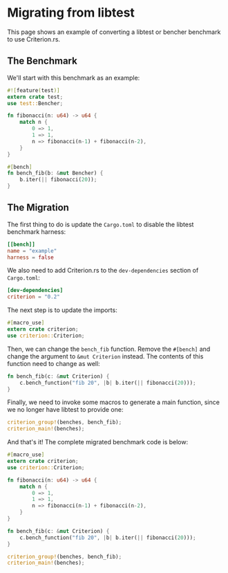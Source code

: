 # Migrating from libtest

This page shows an example of converting a libtest or bencher benchmark to use
Criterion.rs.

## The Benchmark

We'll start with this benchmark as an example:

```rust
#![feature(test)]
extern crate test;
use test::Bencher;

fn fibonacci(n: u64) -> u64 {
    match n {
        0 => 1,
        1 => 1,
        n => fibonacci(n-1) + fibonacci(n-2),
    }
}

#[bench]
fn bench_fib(b: &mut Bencher) {
    b.iter(|| fibonacci(20));
}
```

## The Migration

The first thing to do is update the `Cargo.toml` to disable the libtest
benchmark harness:

```toml
[[bench]]
name = "example"
harness = false
```

We also need to add Criterion.rs to the `dev-dependencies` section of `Cargo.toml`:

```toml
[dev-dependencies]
criterion = "0.2"
```

The next step is to update the imports:

```rust
#[macro_use]
extern crate criterion;
use criterion::Criterion;
```

Then, we can change the `bench_fib` function. Remove the `#[bench]` and change
the argument to `&mut Criterion` instead. The contents of this function need to
change as well:

```rust
fn bench_fib(c: &mut Criterion) {
    c.bench_function("fib 20", |b| b.iter(|| fibonacci(20)));
}
```

Finally, we need to invoke some macros to generate a main function, since we
no longer have libtest to provide one:

```rust
criterion_group!(benches, bench_fib);
criterion_main!(benches);
```

And that's it! The complete migrated benchmark code is below:

```rust
#[macro_use]
extern crate criterion;
use criterion::Criterion;

fn fibonacci(n: u64) -> u64 {
    match n {
        0 => 1,
        1 => 1,
        n => fibonacci(n-1) + fibonacci(n-2),
    }
}

fn bench_fib(c: &mut Criterion) {
    c.bench_function("fib 20", |b| b.iter(|| fibonacci(20)));
}

criterion_group!(benches, bench_fib);
criterion_main!(benches);
```
